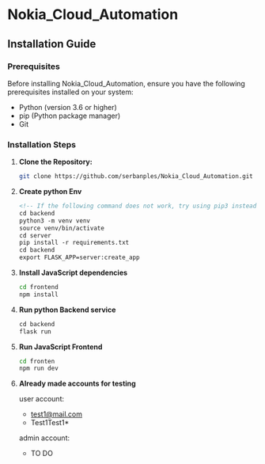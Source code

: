 # Nokia_Cloud_Automation

## Installation Guide

### Prerequisites
Before installing Nokia_Cloud_Automation, ensure you have the following prerequisites installed on your system:
- Python (version 3.6 or higher)
- pip (Python package manager)
- Git

### Installation Steps

1. **Clone the Repository:**
   ```bash
   git clone https://github.com/serbanples/Nokia_Cloud_Automation.git

2. **Create python Env**
    ```markdown
    <!-- If the following command does not work, try using pip3 instead -->
    cd backend
    python3 -m venv venv
    source venv/bin/activate
    cd server
    pip install -r requirements.txt
    cd backend
    export FLASK_APP=server:create_app


2. **Install JavaScript dependencies**
    ```bash
    cd frontend
    npm install

3. **Run python Backend service**
    ```markdown
    cd backend
    flask run

4. **Run JavaScript Frontend**
    ```bash
    cd fronten
    npm run dev

5. **Already made accounts for testing**

    user account:
     - test1@mail.com
     - Test1Test1*

    admin account:
     - TO DO